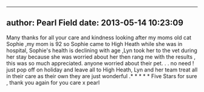
---
author: Pearl Field
date: 2013-05-14 10:23:09
---
Many thanks for all your care and kindness looking after my moms old cat Sophie ,my mom is 92 so Sophie came to High  Heath while she was in hospital, Sophie's health is declining with age ,Lyn took her to the vet during her stay because she was worried about her then rang me with the results , this was so much appreciated.
anyone worried about their pet. . . no need ! just pop off on holiday and leave all to  High Heath, Lyn and her team treat all in their care as their own they are just wonderful .* * * * * Five Stars for sure , thank you again for you care  x pearl

